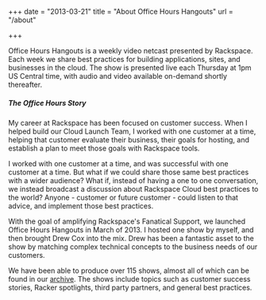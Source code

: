 +++
date = "2013-03-21"
title = "About Office Hours Hangouts"
url = "/about"

+++

Office Hours Hangouts is a weekly video netcast presented by Rackspace. Each week we share best practices for building applications, sites, and businesses in the cloud. The show is presented live each Thursday at 1pm US Central time, with audio and video available on-demand shortly thereafter.

##### The Office Hours Story

My career at Rackspace has been focused on customer success. When I helped build our Cloud Launch Team, I worked with one customer at a time, helping that customer evaluate their business, their goals for hosting, and establish a plan to meet those goals with Rackspace tools.

I worked with one customer at a time, and was successful with one customer at a time. But what if we could share those same best practices with a wider audience? What if, instead of having a one to one conversation, we instead broadcast a discussion about Rackspace Cloud best practices to the world? Anyone - customer or future customer - could listen to that advice, and implement those best practices.

With the goal of amplifying Rackspace's Fanatical Support, we launched Office Hours Hangouts in March of 2013. I hosted one show by myself, and then brought Drew Cox into the mix. Drew has been a fantastic asset to the show by matching complex technical concepts to the business needs of our customers.

We have been able to produce over 115 shows, almost all of which can be found in our [archive](http://ohpodcast.com/archive). The shows include topics such as customer success stories, Racker spotlights, third party partners, and general best practices.
